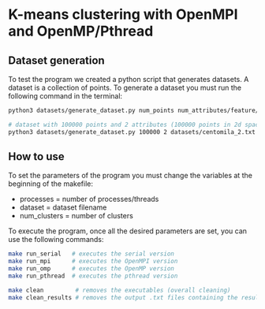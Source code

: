 # K-means clustering with OpenMPI and OpenMP/Pthread

## Dataset generation 

To test the program we created a python script that generates datasets. A dataset is a collection of points. To generate a dataset you must run the following command in the terminal:

```bash 
python3 datasets/generate_dataset.py num_points num_attributes/feature/dimension_of_space filename

# dataset with 100000 points and 2 attributes (100000 points in 2d space)
python3 datasets/generate_dataset.py 100000 2 datasets/centomila_2.txt
```
## How to use

To set the parameters of the program you must change the variables at the beginning of the makefile:<br>
  * processes = number of processes/threads
  * dataset = dataset filename
  * num_clusters = number of clusters

To execute the program, once all the desired parameters are set, you can use the following commands:

```bash 
make run_serial   # executes the serial version
make run_mpi      # executes the OpenMPI version
make run_omp      # executes the OpenMP version
make run_pthread  # executes the pthread version

make clean         # removes the executables (overall cleaning)
make clean_results # removes the output .txt files containing the results
```

